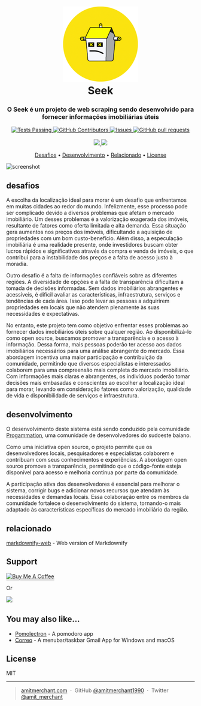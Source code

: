 
<h1 align="center">
  <br>
  <a href="#"><img src="housebot.png" alt="Markdownify" width="200"></a>
  <br>
    Seek
  <br>
</h1>

<h3 align="center">O Seek é um projeto de web scraping sendo desenvolvido para fornecer informações imobiliárias úteis</h3>

<p align="center">
    <a href="https://github.com/progammation/seek/actions">
      <img alt="Tests Passing" src="https://github.com/anuraghazra/github-readme-stats/workflows/Test/badge.svg" />
    </a>
    <a href="https://github.com/progammation/seek/graphs/contributors">
      <img alt="GitHub Contributors" src="https://img.shields.io/github/contributors/progammation/seek" />
    </a>
    <a href="https://github.com/progammation/seek/issues">
      <img alt="Issues" src="https://img.shields.io/github/issues/progammation/seek?color=0088ff" />
    </a>
    <a href="https://github.com/progammation/seek/pulls">
      <img alt="GitHub pull requests" src="https://img.shields.io/github/issues-pr/progammation/seek?color=0088ff" />
    </a>
    <br />
    <br />
    <a href="https://a.paddle.com/v2/click/16413/119403?link=1227">
      <img src="https://img.shields.io/badge/Supported%20by-VSCode%20Power%20User%20%E2%86%92-gray.svg?colorA=655BE1&colorB=4F44D6&style=for-the-badge"/>
    </a>
    <a href="https://a.paddle.com/v2/click/16413/119403?link=2345">
      <img src="https://img.shields.io/badge/Supported%20by-Node%20Cli.com%20%E2%86%92-gray.svg?colorA=61c265&colorB=4CAF50&style=for-the-badge"/>
    </a>
  </p>

<p align="center">
  <a href="#desafios">Desafios</a> •
  <a href="#desenvolvimento">Desenvolvimento</a> •
  <a href="#relacionado">Relacionado</a> •
  <a href="#license">License</a>
</p>

![screenshot]()

## desafios

A escolha da localização ideal para morar é um desafio que enfrentamos em muitas cidades ao redor do mundo. Infelizmente, esse processo pode ser complicado devido a diversos problemas que afetam o mercado imobiliário. Um desses problemas é a valorização exagerada dos imóveis, resultante de fatores como oferta limitada e alta demanda. Essa situação gera aumentos nos preços dos imóveis, dificultando a aquisição de propriedades com um bom custo-benefício. Além disso, a especulação imobiliária é uma realidade presente, onde investidores buscam obter lucros rápidos e significativos através da compra e venda de imóveis, o que contribui para a instabilidade dos preços e a falta de acesso justo à moradia.

Outro desafio é a falta de informações confiáveis sobre as diferentes regiões. A diversidade de opções e a falta de transparência dificultam a tomada de decisões informadas. Sem dados imobiliários abrangentes e acessíveis, é difícil avaliar as características, infraestrutura, serviços e tendências de cada área. Isso pode levar as pessoas a adquirirem propriedades em locais que não atendem plenamente às suas necessidades e expectativas.

No entanto, este projeto tem como objetivo enfrentar esses problemas ao fornecer dados imobiliários úteis sobre qualquer região. Ao disponibilizá-lo como open source, buscamos promover a transparência e o acesso à informação. Dessa forma, mais pessoas poderão ter acesso aos dados imobiliários necessários para uma análise abrangente do mercado. Essa abordagem incentiva uma maior participação e contribuição da comunidade, permitindo que diversos especialistas e interessados colaborem para uma compreensão mais completa do mercado imobiliário. Com informações mais claras e abrangentes, os indivíduos poderão tomar decisões mais embasadas e conscientes ao escolher a localização ideal para morar, levando em consideração fatores como valorização, qualidade de vida e disponibilidade de serviços e infraestrutura.

## desenvolvimento

O desenvolvimento deste sistema está sendo conduzido pela comunidade [Progammation](github.com/progammation), uma comunidade de desenvolvedores do sudoeste baiano.

Como uma iniciativa open source, o projeto permite que os desenvolvedores locais, pesquisadores e especialistas colaborem e contribuam com seus conhecimentos e experiências. A abordagem open source promove a transparência, permitindo que o código-fonte esteja disponível para acesso e melhoria contínua por parte da comunidade.

A participação ativa dos desenvolvedores é essencial para melhorar o sistema, corrigir bugs e adicionar novos recursos que atendam às necessidades e demandas locais. Essa colaboração entre os membros da comunidade fortalece o desenvolvimento do sistema, tornando-o mais adaptado às características específicas do mercado imobiliário da região.

## relacionado

[markdownify-web](https://github.com/amitmerchant1990/markdownify-web) - Web version of Markdownify

## Support

<a href="https://www.buymeacoffee.com/5Zn8Xh3l9" target="_blank"><img src="https://www.buymeacoffee.com/assets/img/custom_images/purple_img.png" alt="Buy Me A Coffee" style="height: 41px !important;width: 174px !important;box-shadow: 0px 3px 2px 0px rgba(190, 190, 190, 0.5) !important;-webkit-box-shadow: 0px 3px 2px 0px rgba(190, 190, 190, 0.5) !important;" ></a>

<p>Or</p> 

<a href="https://www.patreon.com/amitmerchant">
	<img src="https://c5.patreon.com/external/logo/become_a_patron_button@2x.png" width="160">
</a>

## You may also like...

- [Pomolectron](https://github.com/amitmerchant1990/pomolectron) - A pomodoro app
- [Correo](https://github.com/amitmerchant1990/correo) - A menubar/taskbar Gmail App for Windows and macOS

## License

MIT

---

> [amitmerchant.com](https://www.amitmerchant.com) &nbsp;&middot;&nbsp;
> GitHub [@amitmerchant1990](https://github.com/amitmerchant1990) &nbsp;&middot;&nbsp;
> Twitter [@amit_merchant](https://twitter.com/amit_merchant)

